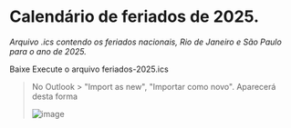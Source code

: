 # Calendário de feriados de 2025.

_Arquivo .ics contendo os feriados nacionais, Rio de Janeiro e São Paulo para o ano de 2025._

Baixe
Execute o arquivo feriados-2025.ics
> No Outlook > "Import as new", "Importar como novo".
> Aparecerá desta forma
> 
> ![image](https://github.com/user-attachments/assets/08ad71aa-8101-4bcc-baca-7c54eba5ef7f)


